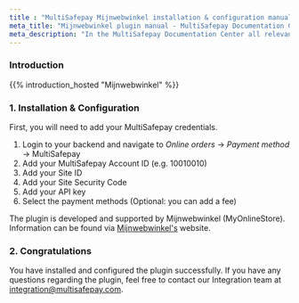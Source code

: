 ```yaml
---
title : "MultiSafepay Mijnwebwinkel installation & configuration manual"
meta_title: "Mijnwebwinkel plugin manual - MultiSafepay Documentation Center"
meta_description: "In the MultiSafepay Documentation Center all relevant information regarding our Plugins and API. As well as Support pages for Payment Method, Tools and General Questions. You can also find the contact details of our Support Team and Integration Team."
---
```

### Introduction

{{% introduction_hosted "Mijnwebwinkel" %}}

### 1. Installation & Configuration

First, you will need to add your MultiSafepay credentials.

1. Login to your backend and navigate to _Online orders_ -> _Payment method_ -> MultiSafepay
2. Add your MultiSafepay Account ID (e.g. 10010010)
3. Add your Site ID
4. Add your Site Security Code
5. Add your API key
6. Select the payment methods (Optional: you can add a fee)


The plugin is developed and supported by Mijnwebwinkel (MyOnlineStore). Information can be found via [Mijnwebwinkel's](https://www.mijnwebwinkel.nl/partner/multisafepay) website.

### 2. Congratulations

You have installed and configured the plugin successfully. If you have any questions regarding the plugin, feel free to contact our Integration team at <integration@multisafepay.com>.



